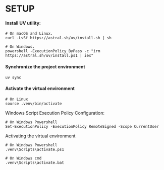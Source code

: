 # SETUP

#### Install UV utility:
```
# On macOS and Linux.
curl -LsSf https://astral.sh/uv/install.sh | sh
```

```
# On Windows.
powershell -ExecutionPolicy ByPass -c "irm https://astral.sh/uv/install.ps1 | iex"
```

#### Synchronize the project environment
```
uv sync
```

#### Activate the virtual environment
```
# On Linux
source .venv/bin/activate
```

Windows Script Execution Policy Configuration:
```
# On Windows Powershell
Set-ExecutionPolicy -ExecutionPolicy RemoteSigned -Scope CurrentUser
```

Activating the virtual environment
```
# On Windows Powershell
.venv\Scripts\activate.ps1
```
```
# On Windows cmd
.venv\Scripts\activate.bat
```